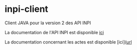 # inpi-client
Client JAVA pour la version 2 des API INPI

La documentation de l'API INPI est disponible [ici](https://www.inpi.fr/sites/default/files/documentation%20technique%20API%20formalit%C3%A9s_v13.pdf)
 
La documentation concernant les actes est disponible [ici]([url](https://www.inpi.fr/sites/default/files/documentation%20technique%20API%20Actes%20v1.1.pdf)
